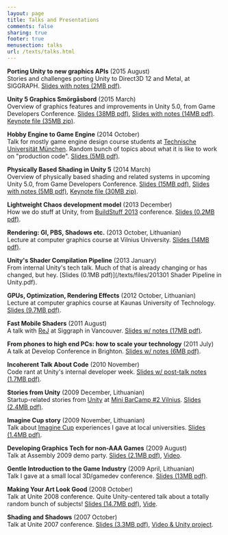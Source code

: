 ```yaml
---
layout: page
title: Talks and Presentations
comments: false
sharing: true
footer: true
menusection: talks
url: /texts/talks.html
---
```


**Porting Unity to new graphics APIs** (2015 August)<br/>
Stories and challenges porting Unity to Direct3D 12 and Metal,
at SIGGRAPH.
[Slides with notes (2MB pdf)](/texts/files/201508-SIGGRAPH-PortingUnityToNewAPIs.pdf).

**Unity 5 Graphics Smörgåsbord** (2015 March)<br/>
Overview of graphics features and improvements in Unity 5.0,
from Game Developers Conference.
[Slides (38MB pdf)](/texts/files/201503-GDC_Unity5_Graphics.pdf),
[Slides with notes (14MB pdf)](/texts/files/201503-GDC_Unity5_Graphics_notes.pdf).
[Keynote file (35MB zip)](/texts/files/201503-GDC_Unity5_Graphics.key.zip).

**Hobby Engine to Game Engine** (2014 October)<br/>
Talk for mostly game engine design course students at [Technische Universität München](http://en.wikipedia.org/wiki/Technische_Universit%C3%A4t_M%C3%BCnchen). Random bunch of topics about what it is like to work on "production code".
[Slides (5MB pdf)](/texts/files/201410-TUM-HobbyEngineToGameEngine.pdf).

**Physically Based Shading in Unity 5** (2014 March)<br/>
Overview of physically based shading and related systems in upcoming Unity 5.0,
from Game Developers Conference.
[Slides (15MB pdf)](/texts/files/201403-GDC_UnityPhysicallyBasedShading.pdf),
[Slides with notes (5MB pdf)](/texts/files/201403-GDC_UnityPhysicallyBasedShading_notes.pdf),
[Keynote file (30MB zip)](/texts/files/201403-GDC_UnityPhysicallyBasedShading.key.zip).

**Lightweight Chaos development model** (2013 December)<br/>
How we do stuff at Unity, from [BuildStuff 2013](http://buildstuff.lt/) conference.
[Slides (0.2MB pdf)](/texts/files/201312-BuildStuffLightweightChaos.pdf).

**Rendering: GI, PBS, Shadows etc.** (2013 October, Lithuanian)<br/>
Lecture at computer graphics course at Vilnius University.
[Slides (14MB pdf)](/texts/files/201310-KZA-GlobalIllumination.pdf).

**Unity's Shader Compilation Pipeline** (2013 January)<br/>
From internal Unity's tech talk. Much of that is already changing or has changed, but hey.
[Slides (0.1MB pdf)](/texts/files/201301 Shader Pipeline in Unity.pdf).

**GPUs, Optimization, Rendering Effects** (2012 October, Lithuanian)<br/>
Lecture at computer graphics course at Kaunas University of Technology.
[Slides (9.7MB pdf)](/texts/files/201210-KTU-ShadingOptimization.pdf).


**Fast Mobile Shaders** (2011 August)<br/>
A talk with [ReJ](http://twitter.com/__ReJ__) at Siggraph in Vancouver.
[Slides w/ notes (17MB pdf)](/texts/files/FastMobileShaders_siggraph2011.pdf).


**From phones to high end PCs: how to scale your technology** (2011 July)<br/>
A talk at Develop Conference in Brighton.
[Slides w/ notes (6MB pdf)](/texts/files/Develop2011-ScalingTechnology.pdf).

**Incoherent Talk About Code** (2010 November)<br/>
Code rant at Unity's internal developer week.
[Slides w/ post-talk notes (1.7MB pdf)](/texts/files/UnityBootcamp2-CodeRant.pdf).

**Stories from Unity** (2009 December, Lithuanian)<br/>
Startup-related stories from [Unity](http://unity3d.com)
at [Mini BarCamp #2 Vilnius](http://barcamp.lt/2009/12/war-stories-from-unity/).
[Slides (2.4MB pdf)](/texts/files/StoriesFromUnityBarCamp2.pdf).


**Imagine Cup story** (2009 November, Lithuanian)<br/>
Talk about [Imagine Cup](http://imaginecup.com/) experiences I gave at local universities.
[Slides (1.4MB pdf)](/texts/files/ImagineCupStory.pdf).

**Developing Graphics Tech for non-AAA Games** (2009 August)<br/>
Talk at Assembly 2009 demo party.
[Slides (2.1MB pdf)](/texts/files/Assembly09-Aras-GfxTech.pdf), [Video](http://www.vimeo.com/6128236).

**Gentle Introduction to the Game Industry** (2009 April, Lithuanian)<br/>
Talk I gave at a small local 3D/gamedev conference.
[Slides (13MB pdf)](/texts/files/2009GameIndustry.pdf).

**Making Your Art Look Good** (2008 October)<br/>
Talk at Unite 2008 conference. Quite Unity-centered talk about a totally random bunch of subjects!
[Slides (14.7MB pdf)](/texts/files/Unite08_Art.pdf), [Vide](http://unity3d.com/support/resources/unite-presentations/making-your-art-look-good).

**Shading and Shadows** (2007 October)<br/>
Talk at Unite 2007 conference. 
[Slides (3.3MB pdf)](/texts/files/Unite07_Shading.pdf), [Video & Unity project](http://unity3d.com/support/resources/unite-presentations/shading-and-shadows).

